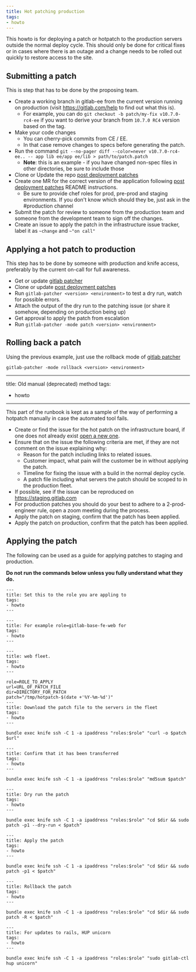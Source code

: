 ```yaml
---
title: Hot patching production
tags:
- howto
---
```



This howto is for deploying a patch or hotpatch to the production servers
outside the normal deploy cycle. This should only be done for critical fixes or
in cases where there is an outage and a change needs to be rolled out quickly
to restore access to the site.

## Submitting a patch

This is step that has to be done by the proposing team.

* Create a working branch in gitlab-ee from the current version running on
  production (visit https://gitlab.com/help to find out what this is).
  * For example, you can do `git checkout -b patch/my-fix v10.7.0-rc4-ee` if you want
    to derive your branch from `10.7.0 RC4` version based on the tag.
* Make your code changes
  * You can cherry-pick commits from CE / EE.
  * In that case remove changes to specs before generating the patch.
* Run the command `git --no-pager diff --color=never v10.7.0-rc4-ee.. -- app lib ee/app ee/lib > path/to/patch.patch`
  * **Note**: this is an example - if you have changed non-spec files in other
    directories, be sure to include those
* Clone or Update the repo [post deployment patches][pdp]
* Create one MR for the correct version of the application following [post
  deployment patches][pdp-readme] README instructions.
  * Be sure to provide chef roles for prod, pre-prod and staging environments.
    If you don't know which should they be, just ask in the #production channel
* Submit the patch for review to someone from the production team and someone
  from the development team to sign off the changes.
* Create an issue to apply the patch in the infrastructure issue tracker, label
  it as `~change` and `~"on call"`

## Applying a hot patch to production

This step has to be done by someone with production and knife access,
preferably by the current on-call for full awareness.

* Get or update [gitlab patcher][gp]
* Clone or update [post deployment patches][pdp]
* Run `gitlab-patcher <version> <environment>` to test a dry run, watch for
  possible errors.
* Attach the output of the dry run to the patching issue (or share it somehow,
  depending on production being up)
* Get approval to apply the patch from escalation
* Run `gitlab-patcher -mode patch <version> <environment>`

## Rolling back a patch

Using the previous example, just use the rollback mode of [gitlab patcher][gp]

`gitlab-patcher -mode rollback <version> <environment>`



---
title: Old manual (deprecated) method
tags:
- howto
---


This part of the runbook is kept as a sample of the way of performing a
hotpatch manually in case the automated tool fails.

* Create or find the issue for the hot patch on the infrastructure board, if
  one does not already exist [open a new
  one](https://gitlab.com/gitlab-com/infrastructure/issues/new).
* Ensure that on the issue the following criteria are met, if they are not
  comment on the issue explaining why:
    * Reason for the patch including links to related issues.
    * Customer impact, what pain will the customer be in without applying the
      patch.
    * Timeline for fixing the issue with a build in the normal deploy cycle.
    * A patch file including what servers the patch should be scoped to in the
      production fleet.
* If possible, see if the issue can be reproduced on https://staging.gitlab.com
* For production patches you should do your best to adhere to a 2-prod-engineer
  rule, open a zoom meeting during the process.
* Apply the patch on staging, confirm that the patch has been applied.
* Apply the patch on production, confirm that the patch has been applied.


## Applying the patch

The following can be used as a guide for applying patches to staging and production.

**Do not run the commands below unless you fully understand what they do.**

```
---
title: Set this to the role you are appling to
tags:
- howto
---

---
title: For example role=gitlab-base-fe-web for
tags:
- howto
---

---
title: web fleet.
tags:
- howto
---

role=ROLE_TO_APPLY
url=URL_OF_PATCH_FILE
dir=DIRECTORY_FOR_PATCH
patch="/tmp/hotpatch-$(date +'%Y-%m-%d')"
---
title: Download the patch file to the servers in the fleet
tags:
- howto
---

bundle exec knife ssh -C 1 -a ipaddress "roles:$role" "curl -o $patch $url"

---
title: Confirm that it has been transferred
tags:
- howto
---

bundle exec knife ssh -C 1 -a ipaddress "roles:$role" "md5sum $patch"

---
title: Dry run the patch
tags:
- howto
---

bundle exec knife ssh -C 1 -a ipaddress "roles:$role" "cd $dir && sudo patch -p1 --dry-run < $patch"

---
title: Apply the patch
tags:
- howto
---

bundle exec knife ssh -C 1 -a ipaddress "roles:$role" "cd $dir && sudo patch -p1 < $patch"

---
title: Rollback the patch
tags:
- howto
---

bundle exec knife ssh -C 1 -a ipaddress "roles:$role" "cd $dir && sudo patch -R < $patch"

---
title: For updates to rails, HUP unicorn
tags:
- howto
---

bundle exec knife ssh -C 1 -a ipaddress "roles:$role" "sudo gitlab-ctl hup unicorn"
```


[pdp]: https://dev.gitlab.org/gitlab/post-deployment-patches
[pdp-readme]: https://dev.gitlab.org/gitlab/post-deployment-patches/tree/master/README.md
[gp]: https://gitlab.com/gl-infra/gitlab-patcher
